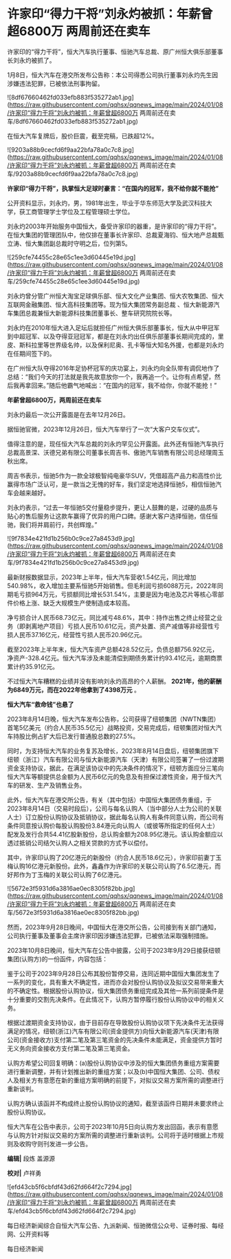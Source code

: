 # 许家印“得力干将”刘永灼被抓：年薪曾超6800万 两周前还在卖车

许家印的“得力干将”，恒大汽车执行董事、恒驰汽车总裁、原广州恒大俱乐部董事长刘永灼被抓了。

1月8日，恒大汽车在港交所发布公告称：本公司得悉公司执行董事刘永灼先生因涉嫌违法犯罪，已被依法刑事拘留。

![8df67660462fd033efb883f535272ab1.jpg](https://raw.githubusercontent.com/qqhsx/qqnews_image/main/2024/01/08/许家印“得力干将”刘永灼被抓：年薪曾超6800万 两周前还在卖车/8df67660462fd033efb883f535272ab1.jpg)

在恒大汽车复牌后，股价巨震，截至完稿，已跌超12%。

![9203a88b9cecfd6f9aa22bfa78a0c7c8.jpg](https://raw.githubusercontent.com/qqhsx/qqnews_image/main/2024/01/08/许家印“得力干将”刘永灼被抓：年薪曾超6800万 两周前还在卖车/9203a88b9cecfd6f9aa22bfa78a0c7c8.jpg)

**许家印“得力干将”，执掌恒大足球时豪言：“在国内的冠军，我不给你就不能抢”**

公开资料显示，刘永灼，男，1981年出生，毕业于华东师范大学及武汉科技大学，获工商管理学士学位及工程管理硕士学位。

刘永灼2003年开始服务中国恒大，备受许家印的器重，是许家印的“得力干将”。在恒大集团的管理团队中，他仅排在董事长许家印、总裁夏海钧、恒大地产总裁甄立涛、恒大集团副总裁时守明之后，位列第5。

![259cfe74455c28e65c1ee3d60445e19d.jpg](https://raw.githubusercontent.com/qqhsx/qqnews_image/main/2024/01/08/许家印“得力干将”刘永灼被抓：年薪曾超6800万 两周前还在卖车/259cfe74455c28e65c1ee3d60445e19d.jpg)

刘永灼曾分管广州恒大淘宝足球俱乐部、恒大文化产业集团、恒大农牧集团、恒大互联网金融集团、恒大高科技集团等。现为恒大集团常务副总裁
、恒大新能源汽车集团总裁兼恒大新能源科技集团董事长、整车研究院院长等。

刘永灼在2010年恒大进入足坛后就担任广州恒大俱乐部董事长，恒大从中甲冠军到中超冠军、以及夺得亚冠冠军，都是在刘永灼出任俱乐部董事长期间完成的，里皮、斯科拉里等世界级名帅，以及保利尼奥、孔卡等恒大知名外援，也都是刘永灼在任期间签下的。

在广州恒大队夺得2016年足协杯冠军的庆功宴上，刘永灼向全队带有调侃地作了总结：“我们今天的打法就是我先故意放你一个，我再追一个。让你有点希望，然后我再拿回来。”随后他霸气地喊出：“在国内的冠军，我不给你，你就不能抢！”

**年薪曾超6800万，两周前还在卖车**

刘永灼最后一次公开露面是在去年12月26日。

据恒驰官微，2023年12月26日，恒大汽车举行了一次“大客户交车仪式”。

值得注意的是，现任恒大汽车总裁的刘永灼罕见公开露面。此外还有恒驰汽车执行总裁高景深、沃德兄弟有限公司董事长周吉书、傲驰汽车销售有限公司总经理周玉秋出席。

周吉书表示，恒驰5作为一款全球极智纯电豪华SUV，凭借超高产品力和高性价比赢得市场广泛认可，是一款当之无愧的好车，我们坚定地选择恒驰5，相信恒驰汽车会越来越好。

刘永灼表示，“过去一年恒驰5交付量稳步提升，更让人鼓舞的是，过硬的品质与贴心的售后服务让这款车赢得了优异的用户口碑。感谢大客户选择恒驰，信任恒驰，我们将并肩前行，共创辉煌。”

![9f7834e421fd1b256b0c9ce27a8453d9.jpg](https://raw.githubusercontent.com/qqhsx/qqnews_image/main/2024/01/08/许家印“得力干将”刘永灼被抓：年薪曾超6800万 两周前还在卖车/9f7834e421fd1b256b0c9ce27a8453d9.jpg)

最新财报数据显示，2023年上半年，恒大汽车营收1.54亿元，同比增加540.98%，收入增加主要系恒驰5开始销售。但毛利润亏损6088万元，2022年同期毛亏损964万元，亏损额同比增长531.54%，主要是因为电池及芯片等核心零部件价格上涨、缺乏大规模生产使制造成本较高。

净亏损合计人民币68.73亿元，同比减亏48.6%，其中：持作出售之终止经营之业务（即剥离地产项目）亏损人民币10.61亿元，资产处置、资产减值等非经营性亏损人民币37.16亿元，经营性亏损人民币20.96亿元。

截至2023年上半年末，恒大汽车资产总额428.52亿元，负债总额756.92亿元，净资产-328.4亿元。恒大汽车涉及未能清偿到期债务累计约93.41亿元，逾期商票累计约35.91亿元。

不过恒大汽车糟糕的业绩并没有影响刘永灼高昂的个人薪酬。 **2021年，他的薪酬为6849万元，而在2022年他拿到了4398万元** 。

**恒大汽车“救命钱”也悬了**

2023年8月14日晚，恒大汽车发布公告称，公司获得了纽顿集团（NWTN集团）首笔5亿美元（约合人民币35.5亿元）战略投资，交易完成后，纽顿集团对恒大汽车持股比例占扩大后已发行普通股总数的27.5%。

同时，为支持恒大汽车的业务复苏及增长，2023年8月14日盘后，纽顿集团旗下纽顿（浙江）汽车有限公司与恒大新能源汽车（天津）有限公司签署了一份过渡期资金支持协议，据此，在满足该协议中的先决条件的情况下，纽顿方面应分三笔向恒大汽车等额提供总金额为人民币6亿元的免息及有担保过渡性资金，用于恒大汽车的研发、生产及销售业务。

此外，恒大汽车在港交所公告，有关（其中包括）中国恒大集团债务重组，于2023年8月14日（交易时段后），公司与每名认购人（当中部分人士为公司的关联人士）订立股份认购协议及抵销协议，据此每名认购人有条件同意认购，而公司有条件同意按认购价每股认购股份3.84港元向认购人（或彼等所指定的任何人士）配发及发行合共54.41亿股新股份，总认购金额为208.95亿港元。该认购金额应以透过抵销公司结欠认购人之相关贷款的方式予以偿付。

其中，许家印认购了20亿港元的新股份（约合人民币18.6亿元），许家印前妻丁玉梅认购16亿港元新股份。此外，鑫鑫作为许家印的关联公司认购了6.5亿港元，而好邦作为丁玉梅的关联公司认购了6亿港元。

![5672e3f5931d6a3816ae0ec8305f82bb.jpg](https://raw.githubusercontent.com/qqhsx/qqnews_image/main/2024/01/08/许家印“得力干将”刘永灼被抓：年薪曾超6800万 两周前还在卖车/5672e3f5931d6a3816ae0ec8305f82bb.jpg)

然而，2023年9月28日晚间，中国恒大在港交所公告，公司接到有关部门通知，公司执行董事及董事会主席许家印因涉嫌违法犯罪，已被依法采取强制措施。

2023年10月8日晚间，恒大汽车在公告中披露，公司于2023年9月29日接获纽顿集团(认购方)的一份函件，内容包括：

鉴于公司于2023年9月28日公布其股份暂停交易，连同近期中国恒大集团发生了一系列的变化，具有重大不确定性，进而亦会对股份认购协议及拟议交易带来重大的不确定性。根据股份认购协议，恒大集团债务重组完成及其他一系列前提条件是十分重要的交割先决条件。在此情况下，认购方暂停履行股份认购协议中的相关义务。

根据过渡期资金支持协议，由于目前存在导致股份认购协议项下先决条件无法获得满足的情况，纽顿(浙江)汽车有限公司(资金提供方)向恒大新能源汽车(天津)有限公司(资金接收方)支付第二笔及第三笔资金的先决条件未能满足，资金提供方暂时无义务向资金接收方支付第二笔及第三笔资金。

认购方希望公司回复明确：(a)股份认购协议中涉及的恒大集团债务重组方案需要进行重新调整，并有计划推出新的重组方案；以及(b)中国恒大集团、公司、债权人及相关方有意愿在新的重组方案明确的前提下，对拟议交易方案所需的调整进行重新谈判。

认购方确认该函并不构成终止股份认购协议的通知，截至该函件日期并未要求终止股份认购协议。

恒大汽车在公告中表示，公司于2023年10月5日向认购方发出回函，表示有意愿与认购方针对拟议交易的方案所需的调整进行重新谈判。公司将于适时根据上市规则及收购守则刊发进一步公告。

**编辑|** 段炼 盖源源

**校对|** 卢祥勇

![efd43cb5f6cbfdf43d62fd664f2c7294.jpg](https://raw.githubusercontent.com/qqhsx/qqnews_image/main/2024/01/08/许家印“得力干将”刘永灼被抓：年薪曾超6800万 两周前还在卖车/efd43cb5f6cbfdf43d62fd664f2c7294.jpg)

每日经济新闻综合自恒大汽车公告、九派新闻、恒驰微信公众号、证券时报、每经网、公开资料等

每日经济新闻

